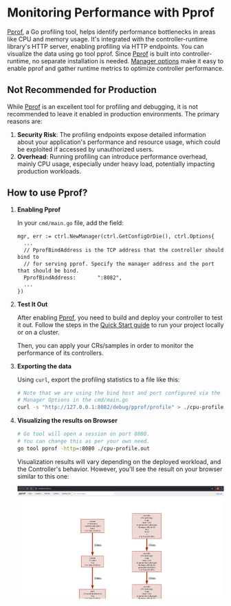 # Monitoring Performance with Pprof

[Pprof][github], a Go profiling tool, helps identify performance bottlenecks in areas like CPU and memory usage. It's integrated with the controller-runtime library's HTTP server, enabling profiling via HTTP endpoints. You can visualize the data using go tool pprof. Since [Pprof][github] is built into controller-runtime, no separate installation is needed. [Manager options][manager-options-doc] make it easy to enable pprof and gather runtime metrics to optimize controller performance.

<aside class="note warning">
<h1>Not Recommended for Production</h1>

While [Pprof][github] is an excellent tool for profiling and debugging, it is not recommended to leave it enabled in production environments. The primary reasons are:

1. **Security Risk**: The profiling endpoints expose detailed information about your application's performance and resource usage, which could be exploited if accessed by unauthorized users.
2. **Overhead**: Running profiling can introduce performance overhead, mainly CPU usage, especially under heavy load, potentially impacting production workloads.

</aside>

## How to use Pprof?

1. **Enabling Pprof**

    In your `cmd/main.go` file, add the field:

    ```golang
    mgr, err := ctrl.NewManager(ctrl.GetConfigOrDie(), ctrl.Options{
      ...
      // PprofBindAddress is the TCP address that the controller should bind to
      // for serving pprof. Specify the manager address and the port that should be bind.
      PprofBindAddress:       ":8082",
      ...
    })
    ```

2. **Test It Out**

    After enabling [Pprof][github], you need to build and deploy your controller to test it out. Follow the steps in the [Quick Start guide][quick-start-run-it] to run your project locally or on a cluster.

    Then, you can apply your CRs/samples in order to monitor the performance of its controllers.

3. **Exporting the data**

    Using `curl`, export the profiling statistics to a file like this:

    ```bash
    # Note that we are using the bind host and port configured via the
    # Manager Options in the cmd/main.go
    curl -s "http://127.0.0.1:8082/debug/pprof/profile" > ./cpu-profile.out
    ```

4. **Visualizing the results on Browser**

    ```bash
    # Go tool will open a session on port 8080.
    # You can change this as per your own need.
    go tool pprof -http=:8080 ./cpu-profile.out
    ```

    Visualization results will vary depending on the deployed workload, and the Controller's behavior.
    However, you'll see the result on your browser similar to this one:

    ![pprof-result-visualization](./images/pprof-result-visualization.png)

[manager-options-doc]: https://pkg.go.dev/sigs.k8s.io/controller-runtime/pkg/manager
[quick-start-run-it]: ../quick-start.md#test-it-out
[github]: https://github.com/google/pprof